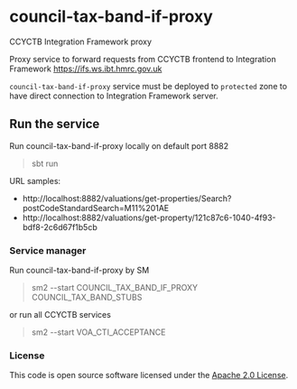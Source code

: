 
# council-tax-band-if-proxy

CCYCTB Integration Framework proxy

Proxy service to forward requests from CCYCTB frontend to Integration Framework https://ifs.ws.ibt.hmrc.gov.uk

`council-tax-band-if-proxy` service must be deployed to `protected` zone to have direct connection to Integration Framework server.

## Run the service

Run council-tax-band-if-proxy locally on default port 8882

> sbt run

URL samples:

- http://localhost:8882/valuations/get-properties/Search?postCodeStandardSearch=M11%201AE
- http://localhost:8882/valuations/get-property/121c87c6-1040-4f93-bdf8-2c6d67f1b5cb

### Service manager

Run council-tax-band-if-proxy by SM

> sm2 --start COUNCIL_TAX_BAND_IF_PROXY COUNCIL_TAX_BAND_STUBS


or run all CCYCTB services

> sm2 --start VOA_CTI_ACCEPTANCE


### License

This code is open source software licensed under the [Apache 2.0 License](http://www.apache.org/licenses/LICENSE-2.0.html).
